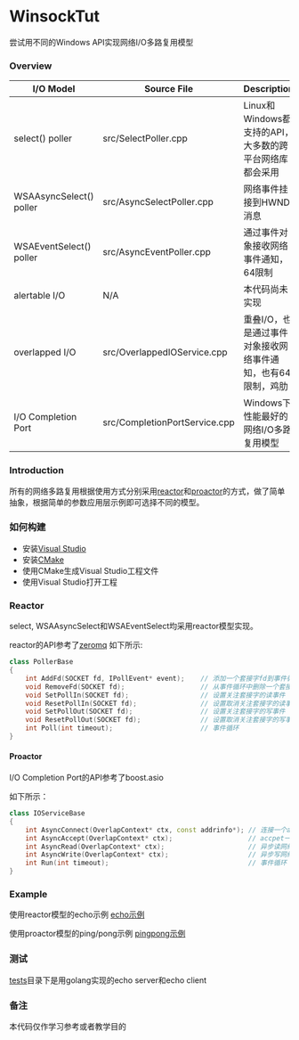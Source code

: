 # WinsockTut

尝试用不同的Windows API实现网络I/O多路复用模型
    

### Overview

I/O Model                |  Source File                   | Description
------------------------ |--------------------------------|---------------------------------------------------------
select() poller          |  src/SelectPoller.cpp          | Linux和Windows都支持的API，大多数的跨平台网络库都会采用
WSAAsyncSelect() poller  |  src/AsyncSelectPoller.cpp     | 网络事件挂接到HWND消息
WSAEventSelect() poller  |  src/AsyncEventPoller.cpp      | 通过事件对象接收网络事件通知，64限制
alertable I/O            |  N/A                           | 本代码尚未实现
overlapped I/O           |  src/OverlappedIOService.cpp   | 重叠I/O，也是通过事件对象接收网络事件通知，也有64限制，鸡肋
I/O Completion Port      |  src/CompletionPortService.cpp | Windows下性能最好的网络I/O多路复用模型


### Introduction

所有的网络多路复用根据使用方式分别采用[reactor](https://en.wikipedia.org/wiki/Reactor_pattern)和[proactor](https://en.wikipedia.org/wiki/Proactor_pattern)的方式，做了简单抽象，根据简单的参数应用层示例即可选择不同的模型。

### 如何构建

* 安装[Visual Studio](https://visualstudio.microsoft.com)
* 安装[CMake](https://cmake.org/download/)
* 使用CMake生成Visual Studio工程文件
* 使用Visual Studio打开工程

### Reactor

select, WSAAsyncSelect和WSAEventSelect均采用reactor模型实现。

reactor的API参考了[zeromq](https://github.com/zeromq/zeromq4-1/blob/master/src/select.hpp)
如下所示:

```Cpp
class PollerBase 
{
    int AddFd(SOCKET fd, IPollEvent* event);    // 添加一个套接字fd到事件循环
    void RemoveFd(SOCKET fd);                   // 从事件循环中删除一个套接字fd
    void SetPollIn(SOCKET fd);                  // 设置关注套接字的读事件
    void ResetPollIn(SOCKET fd);                // 设置取消关注套接字的读事件
    void SetPollOut(SOCKET fd);                 // 设置关注套接字的写事件
    void ResetPollOut(SOCKET fd);               // 设置取消关注套接字的写事件
    int Poll(int timeout);                      // 事件循环
}
```

#### Proactor

I/O Completion Port的API参考了boost.asio

如下所示：

```Cpp
class IOServiceBase
{
    int AsyncConnect(OverlapContext* ctx, const addrinfo*); // 连接一个addrinfo指定的地址， ctx中指定回调
    int AsyncAccept(OverlapContext* ctx);                   // accpet一个新套接字fd， ctx中指定回调
    int AsyncRead(OverlapContext* ctx);                     // 异步读网络数据， ctx中指定回调
    int AsyncWrite(OverlapContext* ctx);                    // 异步写网络数据， ctx中指定回调
    int Run(int timeout);                                   // 事件循环
}
```


### Example 

使用reactor模型的echo示例
[echo示例](https://github.com/ichenq/WinsockTut/tree/master/examples/echo)

使用proactor模型的ping/pong示例
[pingpong示例](https://github.com/ichenq/WinsockTut/tree/master/examples/pingpong)


### 测试
[tests](https://github.com/ichenq/WinsockTut/tree/master/tests)目录下是用golang实现的echo server和echo client



### 备注

本代码仅作学习参考或者教学目的
